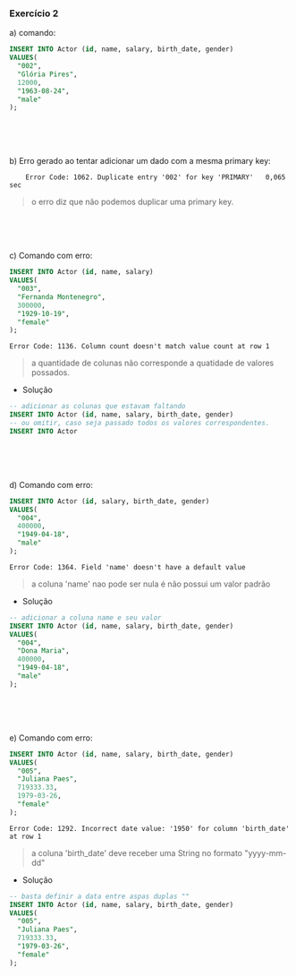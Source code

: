
### Exercício 2
a) comando: 
```sql
INSERT INTO Actor (id, name, salary, birth_date, gender)
VALUES(
  "002", 
  "Glória Pires", 
  12000,
  "1963-08-24", 
  "male"
);
```
<br/>
<br/>
<br/>


b)
Erro gerado ao tentar adicionar um dado com a mesma primary key:
```
	Error Code: 1062. Duplicate entry '002' for key 'PRIMARY'	0,065 sec
```
> o erro diz que não podemos duplicar uma primary key.

<br/>
<br/>
<br/>


c) Comando com erro:

```sql
INSERT INTO Actor (id, name, salary)
VALUES(
  "003", 
  "Fernanda Montenegro",
  300000,
  "1929-10-19", 
  "female"
);
```
```
Error Code: 1136. Column count doesn't match value count at row 1
```
> a quantidade de colunas não corresponde a quatidade de valores possados.

- Solução
```sql
-- adicionar as colunas que estavam faltando
INSERT INTO Actor (id, name, salary, birth_date, gender)
-- ou omitir, caso seja passado todos os valores correspondentes.
INSERT INTO Actor
```

<br/>
<br/>
<br/>


d) Comando com erro:
```sql
INSERT INTO Actor (id, salary, birth_date, gender)
VALUES(
  "004",
  400000,
  "1949-04-18", 
  "male"
);
```

```
Error Code: 1364. Field 'name' doesn't have a default value
```
> a coluna 'name' nao pode ser nula é não possui um valor padrão

- Solução
```sql
-- adicionar a coluna name e seu valor
INSERT INTO Actor (id, name, salary, birth_date, gender)
VALUES(
  "004",
  "Dona Maria",
  400000,
  "1949-04-18", 
  "male"
);
```

<br/>
<br/>
<br/>


e) Comando com erro:
```sql
INSERT INTO Actor (id, name, salary, birth_date, gender)
VALUES(
  "005", 
  "Juliana Paes",
  719333.33,
  1979-03-26, 
  "female"
);
```

```
Error Code: 1292. Incorrect date value: '1950' for column 'birth_date' at row 1
```
> a coluna 'birth_date' deve receber uma String no formato "yyyy-mm-dd"

- Solução
```sql
-- basta definir a data entre aspas duplas "" 
INSERT INTO Actor (id, name, salary, birth_date, gender)
VALUES(
  "005", 
  "Juliana Paes",
  719333.33,
  "1979-03-26", 
  "female"
);
```